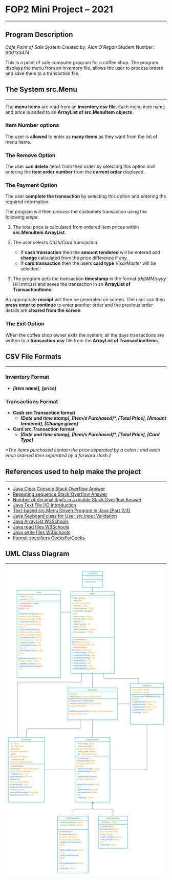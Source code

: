 # FOP2 Mini Project – 2021

***

## Program Description

*Cafe Point of Sale System*
Created by: *Alan O'Regan*
Student Number: *B00133474*

This is a point of sale computer program for a coffee shop.
The program displays the menu from an inventory file, allows the user to process orders and save them to a transaction file.

## The System src.Menu

***

The **menu items** are read from an **inventory csv file**.
Each menu item name and price is added to an **ArrayList of src.MenuItem objects**.

### Item Number options

The user is **allowed** to enter as **many items** as they want from the list of menu items.

### The Remove Option

The user **can delete** items from their order by selecting this option and entering the **item order number** from the **current order** displayed.

### The Payment Option

The user **complete the transaction** by selecting this option and entering the required information.

The program will then *process* the customers transaction using the following *steps*:

1. The total price is calculated from ordered item prices within **src.MenuItem ArrayList**.
2. The user selects *Cash/Card* transaction.
   - If **cash transaction** then the **amount tendered** will be entered and **change** calculated from the price difference if any.
   - If **card transaction** then the users **card type** *Visa/Master* will be selected.

3. The program gets the transaction **timestamp** in the format *(dd/MM/yyyy HH:mm:ss)* and saves the transaction in an **ArrayList of TransactionItems**.

An appropriate **receipt** will then be generated on screen.
The user can then **press enter to continue** to enter another order and the previous order details are **cleared from the screen**.

### The Exit Option

When the coffee shop owner exits the system, all the days transactions are written to a **transaction.csv** file from the **ArrayList of TransactionItems**.

## CSV File Formats

***

### Inventory Format

- ***[item name], [price]***

### Transactions Format

- **Cash src.Transaction format**
  - ***[Date and time stamp], [Item/s Purchased]\*, [Total Price], [Amount tendered], [Change given]***
- **Card src.Transaction format**
  - ***[Date and time stamp], [Item/s Purchased]\*, [Total Price], [Card Type]***

*\*The items purchased contain the price separated by a colon **:** and each each ordered item separated by a forward slash **/***

## References used to help make the project

***

- [Java Clear Console Stack Overflow Answer](https://stackoverflow.com/a/38365871)
- [Repeating sequence Stack Overflow Answer](https://stackoverflow.com/a/49656610)
- [Number of decimal digits in a double Stack Overflow Answer](https://stackoverflow.com/a/6264613)
- [Java Text File I/O Introduction](https://www.youtube.com/watch?v=yO_ctH4mEk4)
- [Text-based src.Menu Driven Program in Java [Part 2/3]](https://www.youtube.com/watch?v=lcWV7hLYByk)
- [Java Keyboard class for User src.Input Validation](https://www.youtube.com/watch?v=Vs2ZR7-LJO0)
- [Java ArrayList W3Schools](https://www.w3schools.com/java/java_arraylist.asp)
- [Java read files W3Schools](https://www.w3schools.com/java/java_files_read.asp)
- [Java write files W3Schools](https://www.w3schools.com/java/java_files_create.asp)
- [Format specifiers GeeksForGeeks](https://www.geeksforgeeks.org/format-specifiers-in-java/)

## UML Class Diagram

***

![Mini Project UML Class Diagram](images/Mini%20Project%20UML%20Class%20Diagram.png)
